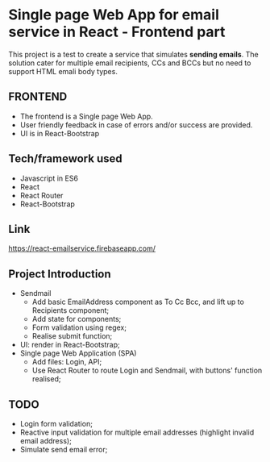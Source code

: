 # Single page Web App for email service in React - Frontend part
This project is a test to create a service that simulates **sending emails**.
The solution cater for multiple email recipients, CCs and BCCs but no need to support HTML emali body types.

## FRONTEND
- The frontend is a Single page Web App.
- User friendly feedback in case of errors and/or success are provided.
- UI is in React-Bootstrap

## Tech/framework used
- Javascript in ES6
- React
- React Router
- React-Bootstrap

## Link
https://react-emailservice.firebaseapp.com/

## Project Introduction
- Sendmail
    - Add basic EmailAddress component as To Cc Bcc, and lift up to Recipients component;
    - Add state for components;
    - Form validation using regex;
    - Realise submit function;
- UI: render in React-Bootstrap;
- Single page Web Application (SPA)
    - Add files: Login, API;
    - Use React Router to route Login and Sendmail, with buttons' function realised;
## TODO
- Login form validation;
- Reactive input validation for multiple email addresses (highlight invalid email address);
- Simulate send email error;




